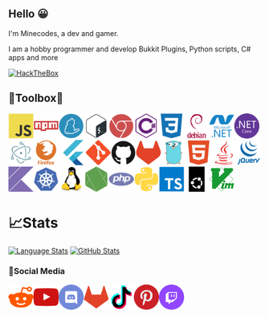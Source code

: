 ## Hello 😀

I'm Minecodes, a dev and gamer.

I am a hobby programmer and develop Bukkit Plugins, Python scripts, C# apps and more

[![HackTheBox](http://www.hackthebox.eu/badge/image/492044)](https://www.hackthebox.eu/home/users/profile/492044)

## 🧰Toolbox🧰

<img src="https://github.com/devicons/devicon/blob/master/icons/javascript/javascript-original.svg" alt="JavaScript" width="50" height="50"/><img src="https://github.com/devicons/devicon/blob/master/icons/npm/npm-original-wordmark.svg" alt="npm" width="50" height="50"/><img src="https://raw.githubusercontent.com/devicons/devicon/master/icons/yarn/yarn-original.svg" alt="yarn" width="50" height="50"/><img src="https://raw.githubusercontent.com/devicons/devicon/master/icons/bash/bash-original.svg" alt="bash" width="50" height="50"/><img src="https://raw.githubusercontent.com/devicons/devicon/master/icons/chrome/chrome-plain.svg" alt="chrome" width="50" heigth="50"/><img src="https://raw.githubusercontent.com/devicons/devicon/master/icons/csharp/csharp-line.svg" alt="csharp" width="50" heigth="50"/><img src="https://raw.githubusercontent.com/devicons/devicon/master/icons/css3/css3-plain.svg" alt="css3" width="50" heigth="50"/><img src="https://raw.githubusercontent.com/devicons/devicon/master/icons/debian/debian-plain-wordmark.svg" alt="debian" width="50" heigth="50"/><img src="https://raw.githubusercontent.com/devicons/devicon/master/icons/dot-net/dot-net-plain-wordmark.svg" alt="dotnet" width="50" heigth="50"/><img src="https://raw.githubusercontent.com/devicons/devicon/master/icons/dotnetcore/dotnetcore-original.svg" alt="dotnetcore" width="50" heigth="50"/><img src="https://raw.githubusercontent.com/devicons/devicon/master/icons/electron/electron-original.svg" alt="electron" width="50" heigth="50"/><img src="https://raw.githubusercontent.com/devicons/devicon/master/icons/firefox/firefox-plain-wordmark.svg" alt="firefox" width="50" heigth="50"/>
<img src="https://raw.githubusercontent.com/devicons/devicon/master/icons/flutter/flutter-original.svg" alt="flutter" width="50" heigth="50"/><img src="https://raw.githubusercontent.com/devicons/devicon/master/icons/git/git-plain.svg" alt="git" width="50" heigth="50"/><img src="https://raw.githubusercontent.com/devicons/devicon/master/icons/github/github-original.svg" alt="github" width="50" heigth="50"/><img src="https://raw.githubusercontent.com/devicons/devicon/master/icons/gitlab/gitlab-plain.svg" alt="gitlab" width="50" heigth="50"/><img src="https://raw.githubusercontent.com/devicons/devicon/master/icons/go/go-original.svg" alt="go" width="50" heigth="50"/><img src="https://raw.githubusercontent.com/devicons/devicon/master/icons/html5/html5-plain.svg" alt="html5" width="50" heigth="50"/><img src="https://raw.githubusercontent.com/devicons/devicon/master/icons/java/java-plain.svg" alt="java" width="50" heigth="50"/><img src="https://raw.githubusercontent.com/devicons/devicon/master/icons/jquery/jquery-plain-wordmark.svg" alt="jquery" width="50" heigth="50"/><img src="https://raw.githubusercontent.com/devicons/devicon/master/icons/kotlin/kotlin-plain.svg" alt="kotlin" width="50" heigth="50"/><img src="https://raw.githubusercontent.com/devicons/devicon/master/icons/kubernetes/kubernetes-plain.svg" alt="kubernetes" width="50" heigth="50"/><img src="https://raw.githubusercontent.com/devicons/devicon/master/icons/linux/linux-original.svg" alt="linux" width="50" heigth="50"/><img src="https://raw.githubusercontent.com/devicons/devicon/master/icons/nodejs/nodejs-plain.svg" alt="nodejs" width="50" heigth="50"/><img src="https://raw.githubusercontent.com/devicons/devicon/master/icons/php/php-plain.svg" alt="php" width="50" heigth="50"/><img src="https://raw.githubusercontent.com/devicons/devicon/master/icons/python/python-plain.svg" alt="python" width="50" heigth="50"/><img src="https://raw.githubusercontent.com/devicons/devicon/master/icons/typescript/typescript-plain.svg" alt="typescript" width="50" heigth="50"/><img src="https://raw.githubusercontent.com/devicons/devicon/master/icons/ubuntu/ubuntu-plain.svg" alt="ubuntu" width="50" heigth="50"/><img src="https://raw.githubusercontent.com/devicons/devicon/master/icons/vim/vim-plain.svg" alt="vim" width="50" heigth="50"/>

# 📈Stats

[![Language Stats](https://github-readme-stats.vercel.app/api/top-langs/?username=minecodes&hide=&theme=radical)](https://github.com/anuraghazra/github-readme-stats)
[![GitHub Stats](https://github-readme-stats.vercel.app/api?username=minecodes&theme=radical)](https://github.com/anuraghazra/github-readme-stats)

### 📲Social Media

<a href="https://reddit.com/u/Minecodes"><img src="https://raw.githubusercontent.com/Minecodes/Minecodes/images/Reddit_icon-icons.com_66786.svg" alt="reddit" width="50" heigth="50"/></a><a href="https://youtube.com/c/Minecodes"><img src="https://raw.githubusercontent.com/Minecodes/Minecodes/images/Youtube_icon-icons.com_66802.svg" alt="youtube" width="50" heigth="50"/></a><a href="https://discord.gg/ngZaGzPnmq"><img src="https://raw.githubusercontent.com/Minecodes/Minecodes/images/discord_icon_146195.svg" alt="discord" width="50" heigth="50"/></a><a href="https://gitlab.com/Minecodes13"><img src="https://raw.githubusercontent.com/Minecodes/Minecodes/images/gitlab_plain_logo_icon_146501.svg" alt="gitlab" width="50" heigth="50"/></a><a href="https://www.tiktok.com/@minecodes"><img src="https://raw.githubusercontent.com/Minecodes/Minecodes/images/media_social_tiktok_icon_124256.svg" alt="tiktok" width="50" heigth="50"/></a><a href="https://pinterest.com/Minecodes/"><img src="https://raw.githubusercontent.com/Minecodes/Minecodes/images/pinterest_icon-icons.com_66097.svg" alt="pinterest" width="50" heigth="50"/></a><a href="https://twitch.tv/Minecodes"><img src="https://raw.githubusercontent.com/Minecodes/Minecodes/images/twitch_icon_146081.svg" alt="reddit" width="50" heigth="50"/></a>
